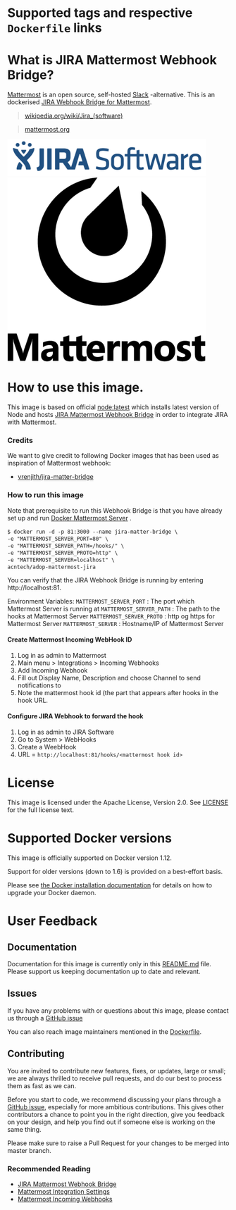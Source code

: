 # Supported tags and respective `Dockerfile` links

# What is JIRA Mattermost Webhook Bridge?

[Mattermost](https://www.mattermost.org/) is an open source, self-hosted [Slack](https://slack.com/) -alternative. This is an dockerised [JIRA Webhook Bridge for Mattermost](https://www.mattermost.org/community-applications/).

> [wikipedia.org/wiki/Jira_(software)](https://en.wikipedia.org/wiki/Jira_(software))

> [mattermost.org](https://www.mattermost.org)

<img src="jira-logo.png" alt="JIRA Software Logo" width="450px"/> <img src="mattermost-logo.png" alt="Mattermost Logo" width="450px"/>

# How to use this image.

This image is based on official [node:latest](https://github.com/nodejs/docker-node/blob/ae9e2d4f04a0fa82261df86fd9556a76cefc020d/6.3/Dockerfile) which installs latest version of Node and hosts [JIRA Mattermost Webhook Bridge](https://github.com/vrenjith/jira-matter-bridge) in order to integrate JIRA with Mattermost. 

### Credits
We want to give credit to following Docker images that has been used as inspiration of Mattermost webhook:
- [vrenjith/jira-matter-bridge](https://github.com/vrenjith/jira-matter-bridge)

### How to run this image

Note that prerequisite to run this Webhook Bridge is that you have already set up and run [Docker Mattermost Server](https://github.com/mattermost/mattermost-docker) . 

```console
$ docker run -d -p 81:3000 --name jira-matter-bridge \
-e "MATTERMOST_SERVER_PORT=80" \
-e "MATTERMOST_SERVER_PATH=/hooks/" \
-e "MATTERMOST_SERVER_PROTO=http" \
-e "MATTERMOST_SERVER=localhost" \
acntech/adop-mattermost-jira
```

You can verify that the JIRA Webhook Bridge is running by entering http://localhost:81.

Environment Variables:
`MATTERMOST_SERVER_PORT`      : The port which Mattermost Server is running at
`MATTERMOST_SERVER_PATH`      : The path to the hooks at Mattermost Server
`MATTERMOST_SERVER_PROTO`     : http og https for Mattermost Server
`MATTERMOST_SERVER`           : Hostname/IP of Mattermost Server

#### Create Mattermost Incoming WebHook ID
1. Log in as admin to Mattermost
1. Main menu > Integrations > Incoming Webhooks
1. Add Incoming Webhook
1. Fill out Display Name, Description and choose Channel to send notifications to
1. Note the mattermost hook id (the part that appears after hooks in the hook URL.

#### Configure JIRA Webhook to forward the hook 
1. Log in as admin to JIRA Software
1. Go to System > WebHooks
1. Create a WeebHook
1. URL = `http://localhost:81/hooks/<mattermost hook id>`

# License

This image is licensed under the Apache License, Version 2.0. See [LICENSE](LICENSE) for the full license text.

# Supported Docker versions

This image is officially supported on Docker version 1.12.

Support for older versions (down to 1.6) is provided on a best-effort basis.

Please see [the Docker installation documentation](https://docs.docker.com/installation/) for details on how to upgrade your Docker daemon.

# User Feedback

## Documentation

Documentation for this image is currently only in this [README.md](README.md) file. Please support us keeping documentation up to date and relevant.

## Issues

If you have any problems with or questions about this image, please contact us through a [GitHub issue](https://github.com/acntech/docker-mattermost-jira/issues)

You can also reach image maintainers mentioned in the [Dockerfile](Dockerfile).

## Contributing

You are invited to contribute new features, fixes, or updates, large or small; we are always thrilled to receive pull requests, and do our best to process them as fast as we can.

Before you start to code, we recommend discussing your plans through a [GitHub issue](https://github.com/acntech/docker-mattermost-jira/issues), especially for more ambitious contributions. This gives other contributors a chance to point you in the right direction, give you feedback on your design, and help you find out if someone else is working on the same thing.

Please make sure to raise a Pull Request for your changes to be merged into master branch.

### Recommended Reading
- [JIRA Mattermost Webhook Bridge](https://github.com/vrenjith/jira-matter-bridge)
- [Mattermost Integration Settings](https://docs.mattermost.com/help/settings/integration-settings.html)
- [Mattermost Incoming Webhooks](https://docs.mattermost.com/developer/webhooks-incoming.html)
